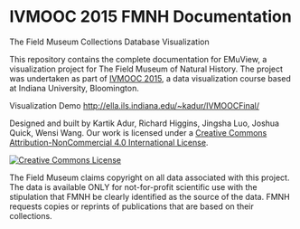 # IVMOOC 2015 FMNH Documentation
The Field Museum Collections Database Visualization

This repository contains the complete documentation for EMuView, a visualization project for The Field Museum of Natural History. The project was undertaken as part of <a href="http://ivmooc.cns.iu.edu">IVMOOC 2015</a>, a data visualization course based at Indiana University, Bloomington. 

Visualization Demo http://ella.ils.indiana.edu/~kadur/IVMOOCFinal/

Designed and built by Kartik Adur, Richard Higgins, Jingsha Luo,	Joshua Quick,	Wensi Wang. 
Our work is licensed under a <a rel="license" href="http://creativecommons.org/licenses/by-nc/4.0/">Creative Commons Attribution-NonCommercial 4.0 International License</a>.<a rel="license" href="http://creativecommons.org/licenses/by-nc/4.0/">

<img alt="Creative Commons License" style="border-width:0" src="https://i.creativecommons.org/l/by-nc/4.0/88x31.png" /></a><br />

The Field Museum claims copyright on all data associated with this project. The data is available ONLY for not-for-profit scientific use with the stipulation that FMNH be clearly identified as the source of the data. FMNH requests copies or reprints of publications that are based on their collections.  





 
